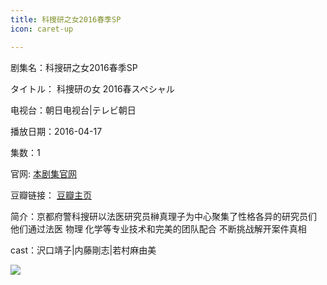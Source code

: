 ```yaml
---
title: 科搜研之女2016春季SP
icon: caret-up

---
```


剧集名：科搜研之女2016春季SP

タイトル： 科捜研の女 2016春スペシャル

电视台：朝日电视台|テレビ朝日

播放日期：2016-04-17

集数：1

官网: [本剧集官网](https://www.tv-asahi.co.jp/kasouken15/story/16/)

豆瓣链接： [豆瓣主页](https://movie.douban.com/subject/26747507/)


简介：京都府警科搜研以法医研究员榊真理子为中心聚集了性格各异的研究员们 他们通过法医 物理 化学等专业技术和完美的团队配合 不断挑战解开案件真相 ​​​

cast：沢口靖子|内藤剛志|若村麻由美

![](https://listpic.tsgsanjiao.com/sp/2016/2016ksycjsp.jpg)